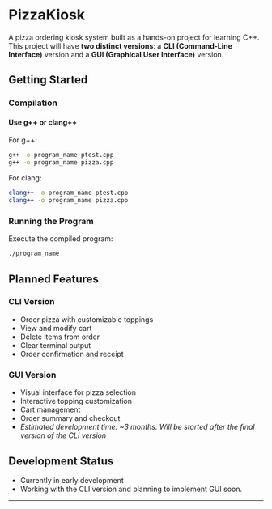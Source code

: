 # PizzaKiosk

A pizza ordering kiosk system built as a hands-on project for learning C++. This project will have **two distinct versions**: a **CLI (Command-Line Interface)** version and a **GUI (Graphical User Interface)** version.


## Getting Started

### Compilation

#### Use g++ or clang++

For g++:

```bash
g++ -o program_name ptest.cpp
g++ -o program_name pizza.cpp
```

For clang:

```bash
clang++ -o program_name ptest.cpp
clang++ -o program_name pizza.cpp
```

### Running the Program

Execute the compiled program:
```bash
./program_name
```

## Planned Features

### CLI Version
-  Order pizza with customizable toppings
-  View and modify cart
-  Delete items from order
-  Clear terminal output
-  Order confirmation and receipt

### GUI Version
-  Visual interface for pizza selection
-  Interactive topping customization
-  Cart management
-  Order summary and checkout
-  *Estimated development time: ~3 months. Will be started after the final version of the CLI version*


## Development Status

- Currently in early development 
- Working with the CLI version and planning to implement GUI soon.

---
